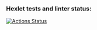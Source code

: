 ### Hexlet tests and linter status:
[![Actions Status](https://github.com/wesp3/frontend-project-lvl1/workflows/hexlet-check/badge.svg)](https://github.com/wesp3/frontend-project-lvl1/actions)